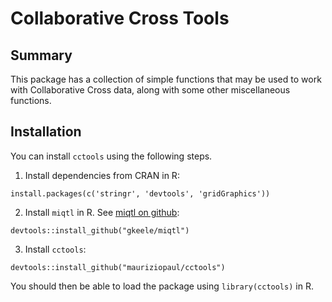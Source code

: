 Collaborative Cross Tools
=========================

## Summary

This package has a collection of simple functions that may be used to work with Collaborative Cross data, along with some other miscellaneous functions.

## Installation

You can install `cctools` using the following steps.

1. Install dependencies from CRAN in R:

```
install.packages(c('stringr', 'devtools', 'gridGraphics'))
```

2. Install `miqtl` in R. See [miqtl on github](https://github.com/gkeele/miqtl):

```
devtools::install_github("gkeele/miqtl")
```

3. Install `cctools`:

```
devtools::install_github("mauriziopaul/cctools")
```

You should then be able to load the package using `library(cctools)` in R.


